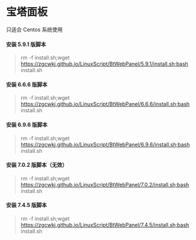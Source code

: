 # 宝塔面板

只适合 Centos 系统使用

#### 安装 5.9.1 版脚本

> rm -f install.sh;wget https://zgcwkj.github.io/LinuxScript/BtWebPanel/5.9.1/install.sh;bash install.sh

#### 安装 6.6.6 版脚本

> rm -f install.sh;wget https://zgcwkj.github.io/LinuxScript/BtWebPanel/6.6.6/install.sh;bash install.sh

#### 安装 6.9.6 版脚本

> rm -f install.sh;wget https://zgcwkj.github.io/LinuxScript/BtWebPanel/6.9.6/install.sh;bash install.sh

#### 安装 7.0.2 版脚本（无效）

> rm -f install.sh;wget https://zgcwkj.github.io/LinuxScript/BtWebPanel/7.0.2/install.sh;bash install.sh

#### 安装 7.4.5 版脚本

> rm -f install.sh;wget https://zgcwkj.github.io/LinuxScript/BtWebPanel/7.4.5/install.sh;bash install.sh

